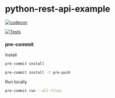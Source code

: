 # python-rest-api-example

[![codecov](https://codecov.io/gh/agrojas/python-rest-api-example/branch/develop/graph/badge.svg?token=W1W08VMUSX)](https://codecov.io/gh/agrojas/python-rest-api-example)

[![Tests](https://github.com/agrojas/python-rest-api-example/actions/workflows/test.yml/badge.svg)](https://github.com/agrojas/python-rest-api-example/actions/workflows/test.yml)


### pre-commit

Install

``` bash
pre-commit install

pre-commit install -t pre-push
```

Run locally
``` bash
pre-commit run --all-files
```
